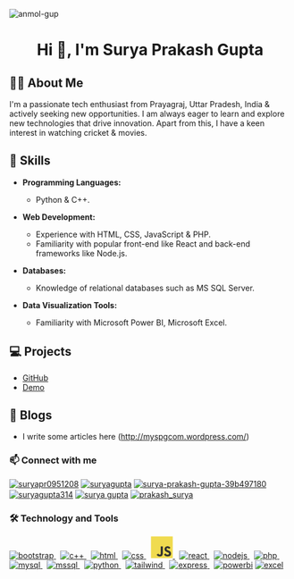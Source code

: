 <p align="left"> <img src="https://komarev.com/ghpvc/?username=anmol-gup&label=Profile%20views&color=0e75b6&style=flat" alt="anmol-gup" /> </p>
<h1 align="center">Hi 👋, I'm Surya Prakash Gupta</h1>
<h2>👨‍💻 About Me</h2>
<p>I'm a passionate tech enthusiast from Prayagraj, Uttar Pradesh, India & actively seeking new opportunities. I am always eager to learn and explore new technologies that drive innovation. Apart from this, I have a keen interest in watching cricket & movies. </p>

## 🌟 Skills

- **Programming Languages:**
  - Python & C++.
  
- **Web Development:**
  - Experience with HTML, CSS, JavaScript & PHP.
  - Familiarity with popular front-end like React and back-end frameworks like Node.js.

- **Databases:**
  - Knowledge of relational databases such as MS SQL Server.

- **Data Visualization Tools:**
  - Familiarity with Microsoft Power BI, Microsoft Excel.

## 💻 Projects
- [GitHub](https://github.com/Anmol-Gup)
- [Demo](https://www.youtube.com/playlist?list=PLvBvMVnbcx7FXageODYapk8f0b2JBKEOq)
  
## 📝 Blogs
- I write some articles here (http://myspgcom.wordpress.com/)

<h3 align="left">📫 Connect with me</h3>
<p align="left">
<a href="https://twitter.com/suryapr0951208" target="_blank"><img align="center" src="https://raw.githubusercontent.com/rahuldkjain/github-profile-readme-generator/master/src/images/icons/Social/twitter.svg" alt="suryapr0951208" height="30" width="40" /></a>
<a href="https://facebook.com/profile.php?id=100024963634024" target="_blank"><img align="center" src="https://raw.githubusercontent.com/rahuldkjain/github-profile-readme-generator/master/src/images/icons/Social/facebook.svg" alt="suryagupta" height="30" width="40" /></a>
<a href="https://linkedin.com/in/surya-prakash-gupta-39b497180" target="_blank"><img align="center" src="https://raw.githubusercontent.com/rahuldkjain/github-profile-readme-generator/master/src/images/icons/Social/linked-in-alt.svg" alt="surya-prakash-gupta-39b497180" height="30" width="40" /></a>
<a href="https://instagram.com/suryagupta314" target="_blank"><img align="center" src="https://raw.githubusercontent.com/rahuldkjain/github-profile-readme-generator/master/src/images/icons/Social/instagram.svg" alt="suryagupta314" height="30" width="40" /></a>
<a href="https://youtube.com/@suryagupta1999?si=sf1c3CljoaJthsMy" target="_blank"><img align="center" src="https://raw.githubusercontent.com/rahuldkjain/github-profile-readme-generator/master/src/images/icons/Social/youtube.svg" alt="surya gupta" height="30" width="40" /></a>
<a href="https://www.hackerrank.com/prakash_surya" target="_blank"><img align="center" src="https://raw.githubusercontent.com/rahuldkjain/github-profile-readme-generator/master/src/images/icons/Social/hackerrank.svg" alt="prakash_surya" height="30" width="40" /></a>
</p>

<h3 align="left">🛠️ Technology and Tools</h3>
<p align="left"> 
<a href="https://getbootstrap.com" target="_blank" rel="noreferrer"> <img src="https://skillicons.dev/icons?i=bootstrap" alt="bootstrap" width="40" height="40"/> </a>&nbsp;
<a href="https://www.w3schools.com/cpp/" target="_blank" rel="noreferrer"> <img src="https://skillicons.dev/icons?i=cpp" alt="c++" width="40" height="40"/> </a> &nbsp;
<a href="https://www.w3schools.com/html/html_intro.asp" target="_blank" rel="noreferrer"> <img src="https://skillicons.dev/icons?i=html" alt="html" width="40" height="40"/> </a> &nbsp;
<a href="https://www.w3schools.com/css/" target="_blank" rel="noreferrer"> <img src="https://skillicons.dev/icons?i=css" alt="css" width="40" height="40"/> </a> &nbsp;
<a href="https://developer.mozilla.org/en-US/docs/Web/JavaScript" target="_blank" rel="noreferrer"> <img src="https://raw.githubusercontent.com/devicons/devicon/master/icons/javascript/javascript-original.svg" alt="javascript" width="40" height="40"/> </a> &nbsp;
<a href="https://react.dev/" target="_blank" rel="noreferrer"> <img src="https://skillicons.dev/icons?i=react" alt="react" width="40" height="40"/> </a> &nbsp;
<a href="https://nodejs.org/" target="_blank" rel="noreferrer"> <img src="https://skillicons.dev/icons?i=nodejs" alt="nodejs" width="40" height="40"/> </a> &nbsp;
<a href="https://www.php.net/docs.php" target="_blank" rel="noreferrer"> <img src="https://skillicons.dev/icons?i=php" alt="php" width="40" height="40"/> </a> &nbsp;  
<a href="https://dev.mysql.com/doc/" target="_blank" rel="noreferrer"> <img src="https://skillicons.dev/icons?i=mysql" alt="mysql" width="40" height="40"/> </a> &nbsp;  
<a href="https://www.microsoft.com/en-us/sql-server" target="_blank" rel="noreferrer"> <img src="https://www.svgrepo.com/show/303229/microsoft-sql-server-logo.svg" alt="mssql" width="40" height="40"/> </a> &nbsp;
<a href="https://docs.python.org/3/" target="_blank" rel="noreferrer"> <img src="https://skillicons.dev/icons?i=python" alt="python" width="40" height="40"/> </a> &nbsp;  
<a href="https://tailwindcss.com/" target="_blank" rel="noreferrer"> <img src="https://skillicons.dev/icons?i=tailwind" alt="tailwind" width="40" height="40"/> </a> &nbsp;  
<a href="https://expressjs.com" target="_blank" rel="noreferrer"> <img src="https://skillicons.dev/icons?i=express" alt="express" width="40" height="40"/> </a> &nbsp;  
<a href="https://powerbi.microsoft.com/en-in/" target="_blank"><img src="https://upload.wikimedia.org/wikipedia/commons/thumb/c/cf/New_Power_BI_Logo.svg/900px-New_Power_BI_Logo.svg.png?20210102182532" width="40" height="40" alt="powerbi" /></a>
<a href="https://www.microsoft.com/en-in/microsoft-365/excel" target="_blank"><img src="https://github.com/sempostma/office365-icons/blob/master/png/256/excel.png" width="40" height="40" alt="excel" /></a>
</p>

<!-- <p><img align="left" src="https://github-readme-stats.vercel.app/api/top-langs?username=anmol-gup&show_icons=true&locale=en&layout=compact" alt="anmol-gup" /></p>

<p>&nbsp;<img align="center" src="https://github-readme-stats.vercel.app/api?username=anmol-gup&show_icons=true&locale=en" alt="anmol-gup" /></p>
 -->
